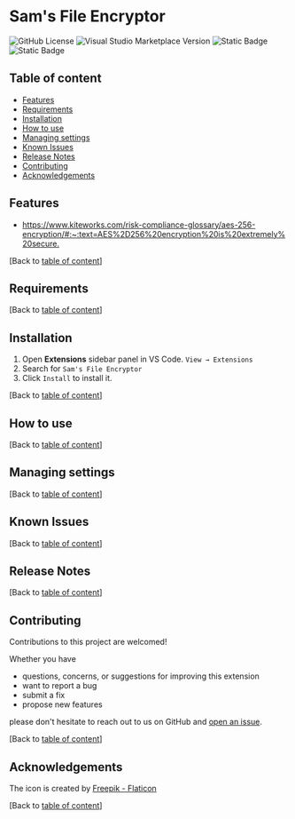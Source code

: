 # Sam's File Encryptor

![GitHub License](https://img.shields.io/github/license/ThornDuke/sams-pwd-generator?style=plastic&logo=gnu)
![Visual Studio Marketplace Version](https://img.shields.io/visual-studio-marketplace/v/thornduke.sams-file-encryptor.svg?style=plastic&logo=visualstudiocode)
![Static Badge](https://img.shields.io/badge/strong-security?style=plastic&logo=keepassxc&logoColor=white&label=security&labelColor=black&color=red)
![Static Badge](https://img.shields.io/badge/enabled-crypto?style=plastic&logo=alienware&logoColor=white&label=crypto&labelColor=black&color=green)

<!--
![Visual Studio Marketplace Rating Stars](https://img.shields.io/visual-studio-marketplace/stars/thornduke.sams-pw-gen.svg?style=plastic)
![Visual Studio Marketplace Rating](https://img.shields.io/visual-studio-marketplace/r/thornduke.sams-pw-gen.svg?style=plastic)
![Visual Studio Marketplace Installs](https://img.shields.io/visual-studio-marketplace/i/thornduke.sams-pw-gen.svg?style=plastic)
![Visual Studio Marketplace Downloads](https://img.shields.io/visual-studio-marketplace/d/thornduke.sams-pw-gen.svg?style=plastic)
-->

## Table of content

- [Features](#features)
- [Requirements](#requirements)
- [Installation](#installation)
- [How to use](#how-to-use)
- [Managing settings](#managing-settings)
- [Known Issues](#known-issues)
- [Release Notes](#release-notes)
- [Contributing](#contributing)
- [Acknowledgements](#acknowledgements)

## Features

- <https://www.kiteworks.com/risk-compliance-glossary/aes-256-encryption/#:~:text=AES%2D256%20encryption%20is%20extremely%20secure.>

[Back to [table of content](#table-of-content)]

## Requirements

[Back to [table of content](#table-of-content)]

## Installation

1. Open **Extensions** sidebar panel in VS Code. `View → Extensions`
2. Search for `Sam's File Encryptor`
3. Click `Install` to install it.

[Back to [table of content](#table-of-content)]

## How to use

[Back to [table of content](#table-of-content)]

## Managing settings

[Back to [table of content](#table-of-content)]

## Known Issues

[Back to [table of content](#table-of-content)]

## Release Notes

[Back to [table of content](#table-of-content)]

## Contributing

Contributions to this project are welcomed!

Whether you have

- questions, concerns, or suggestions for improving this extension
- want to report a bug
- submit a fix
- propose new features

please don't hesitate to reach out to us on GitHub and
[open an issue](https://github.com/ThornDuke/sams-encryptor/issues).

[Back to [table of content](#table-of-content)]

## Acknowledgements

The icon is created by [Freepik - Flaticon](https://www.flaticon.com)

[Back to [table of content](#table-of-content)]
